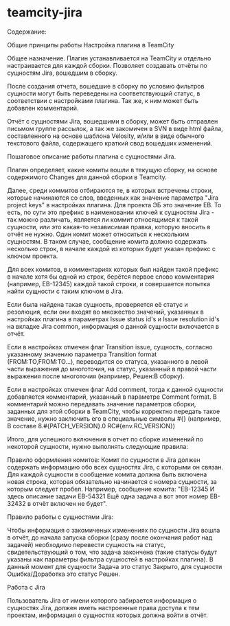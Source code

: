 # teamcity-jira
Содержание:
 
Общие принципы работы
Настройка плагина в  TeamCity



Общее назначение.
Плагин устанавливается на TeamCity и отдельно настраивается для каждой сборки.
Позволяет создавать отчёты по сущностям Jira, вошедшим в сборку.

После создания отчета, вошедшие в сборку по условию фильтров сущности могут быть переведены на соответствующий статус, в соответствии с настройками плагина. Так же, к ним может быть добавлен комментарий.

Отчёт с сущностями Jira, вошедшими в сборку, может быть отправлен письмом группе рассылок, а так же закомичен в SVN в виде html файла, составленного на основе шаблона Velosity, и/или в виде обычного текстового файла, содержащего краткий свод вошедших изменений.


Пошаговое описание работы плагина с сущностями Jira.
 

Плагин определяет, какие комиты вошли в текущую сборку, на основе содержимого Changes для данной сборки в Teamcity. 

Далее, среди коммитов отбираются те, в которых встречены строки, которые начинаются со слов, введенных как значение параметра "Jira project keys" в настройках плагина. Для проекта ЭБ это значение EB. То есть, по сути это префикс в наименовании ключей к сущностям Jira - так можно различать, является ли коммит относящимся к такой сущности, или это какая-то независимая правка, которую вносить в отчёт не нужно. Один комит может относиться к нескольким сущностям. В таком случае, сообщение комита должно содержать несколько строк, в начале каждой из которых будет указан префикс с ключом проекта.

Для всех комитов, в комментариях которых был найден такой префикс в начале хотя бы одной из строк, берётся первое слово комментария (например, EB-12345) каждой такой строки, и совершается попытка найти сущности с таким ключом в Jira.

Если была найдена такая сущность, проверяется её статус и резолюция, если они входят во множество значений, указанных в настройках плагина в параметрах Issue status id's и Issue resolution id's на вкладке Jira common, информация о данной сущности включается в отчёт.

Если в настройках отмечен флаг Transition issue, сущность, согласно указанному значению параметра Transition format (FROM:TO,FROM:TO...), переводится со статуса, указанного в левой части выражения до многоточия, на статус, указанный в правой части выражения после многоточия (например, Решен:В сборку).

Если в настройках отмечен флаг Add comment, тогда к данной сущности добавляется комментарий, указанный в параметре Comment format. В комментарий можно передавать значение параметров сборки, заданных для этой сборки в TeamCity, чтобы корректно передать такое значение, нужно заключить его в специальные символы #{} (например, В составе 8.#{PATCH_VERSION}.0 RC#{env.RC_VERSION})
 

Итого, для успешного включения в отчет по сборке изменений по некоторой сущности, нужно выполнять следующие правила:

Правило оформления комитов:
Комит по сущности в Jira должен содержать информацию обо всех сущностях Jira, с которыми он связан. Для каждой сущности в сообщение комита должна быть включена новая строка, которая обязательно начинается с номера сущности, за которым следует пробел.
Например, сообщение комита: 
"EB-12345 И здесь описание задачи
EB-54321 Ещё одна задача
а вот этот номер EB-32432 в отчёт включен не будет".

Правило работы с сущностями Jira:

Чтобы информация о закомиченых изменениях по сущности Jira вошла в отчёт, до начала запуска сборки (сразу после окончания работ над задачей) необходимо перевести сущность на статус, свидетельствующий о том, что задача закончена (такие статусы будут указаны как параметры фильтра сущностей в настройках плагина). В данный момент для сущности Задача это статус Закрыто, для сущности Ошибка/Доработка это статус Решен.

Работа с Jira

Пользователь Jira от имени которого забирается информация о сущностях Jira, должен иметь настроенные права доступа к тем проектам, информация о сущностях которых должна войти в отчёт.
